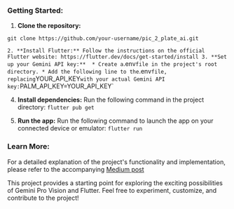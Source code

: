### Getting Started:

1. **Clone the repository:**

`git clone https://github.com/your-username/pic_2_plate_ai.git`

`2. **Install Flutter:** Follow the instructions on the official Flutter website: https://flutter.dev/docs/get-started/install
3. **Set up your Gemini API key:** 
    * Create a`.env`file in the project's root directory.
    * Add the following line to the`.env`file, replacing`YOUR_API_KEY` with your actual Gemini API key: `PALM_API_KEY=YOUR_API_KEY`

4. **Install dependencies:** Run the following command in the project directory:
   `flutter pub get`

5. **Run the app:** Run the following command to launch the app on your connected device or emulator:
   `flutter run`

### Learn More:

For a detailed explanation of the project's functionality and implementation, please refer to the accompanying [Medium post](https://alfredobs97.medium.com/pic2plate-crea-aplicaciones-con-ia-con-flutter-y-gemini-e414b4cf8c3e)

This project provides a starting point for exploring the exciting possibilities of Gemini Pro Vision and Flutter. Feel free to experiment, customize, and contribute to the project!

